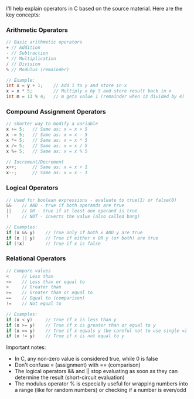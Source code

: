 I'll help explain operators in C based on the source material. Here are the key concepts:

### Arithmetic Operators

```c
// Basic arithmetic operators
+ // Addition
- // Subtraction
* // Multiplication
/ // Division
% // Modulus (remainder)

// Example:
int x = y + 1;    // Add 1 to y and store in x
x = x * 5;        // Multiply x by 5 and store result back in x
int m = 13 % 4;   // m gets value 1 (remainder when 13 divided by 4)
```

### Compound Assignment Operators

```c
// Shorter way to modify a variable
x += 5;   // Same as: x = x + 5
x -= 5;   // Same as: x = x - 5
x *= 5;   // Same as: x = x * 5
x /= 5;   // Same as: x = x / 5
x %= 5;   // Same as: x = x % 5

// Increment/Decrement
x++;      // Same as: x = x + 1
x--;      // Same as: x = x - 1
```

### Logical Operators

```c
// Used for boolean expressions - evaluate to true(1) or false(0)
&&    // AND - true if both operands are true
||    // OR - true if at least one operand is true
!     // NOT - inverts the value (also called bang)

// Examples:
if (x && y)    // True only if both x AND y are true
if (x || y)    // True if either x OR y (or both) are true
if (!x)        // True if x is false
```

### Relational Operators

```c
// Compare values
<     // Less than
<=    // Less than or equal to
>     // Greater than
>=    // Greater than or equal to
==    // Equal to (comparison)
!=    // Not equal to

// Examples:
if (x < y)     // True if x is less than y
if (x >= y)    // True if x is greater than or equal to y
if (x == y)    // True if x equals y (be careful not to use single =)
if (x != y)    // True if x is not equal to y
```

Important notes:

- In C, any non-zero value is considered true, while 0 is false
- Don't confuse = (assignment) with == (comparison)
- The logical operators && and || stop evaluating as soon as they can determine the result (short-circuit evaluation)
- The modulus operator % is especially useful for wrapping numbers into a range (like for random numbers) or checking if a number is even/odd
